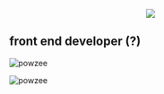 <p align="center"><img src="https://i.ibb.co/ys8Zyw5/63ae7bb29ead93c54432abe19937afd8.jpg" /></p>
<h2>front end developer (?)</h2>
<p align="left"><img src="https://komarev.com/ghpvc/?username=powzee&label=Profile%20views&color=0e75b6&style=flat" alt="powzee" /> </p>
<p align="left"><img src="https://github-readme-stats.vercel.app/api?username=powzee&show_icons=true&locale=en" alt="powzee" /></p>
